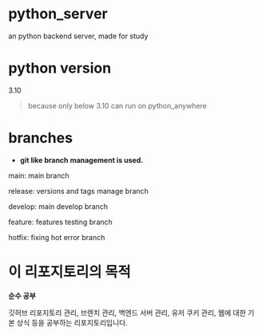 # python_server
 an python backend server, made for study

# python version
 3.10
 >because only below 3.10 can run on python_anywhere

# branches

 - **git like branch management is used.**

 main: main branch
 
 release: versions and tags manage branch
 
 develop: main develop branch
 
 feature: features testing branch
 
 hotfix: fixing hot error branch

# 이 리포지토리의 목적

**순수 공부**

깃허브 리포지토리 관리, 브렌치 관리, 백엔드 서버 관리, 유저 쿠키 관리, 웹에 대한 기본 상식 등을 공부하는 리포지토리입니다.
